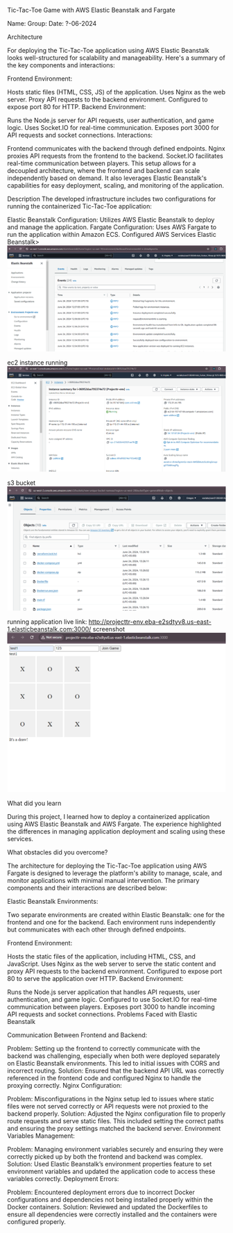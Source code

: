 Tic-Tac-Toe Game with AWS Elastic Beanstalk and Fargate


Name: 
Group:
Date: ?-06-2024

Architecture

For deploying the Tic-Tac-Toe application using AWS Elastic Beanstalk looks well-structured for scalability and manageability. Here's a summary of the key components and interactions:

Frontend Environment:

Hosts static files (HTML, CSS, JS) of the application.
Uses Nginx as the web server.
Proxy API requests to the backend environment.
Configured to expose port 80 for HTTP.
Backend Environment:

Runs the Node.js server for API requests, user authentication, and game logic.
Uses Socket.IO for real-time communication.
Exposes port 3000 for API requests and socket connections.
Interactions:

Frontend communicates with the backend through defined endpoints.
Nginx proxies API requests from the frontend to the backend.
Socket.IO facilitates real-time communication between players.
This setup allows for a decoupled architecture, where the frontend and backend can scale independently based on demand. It also leverages Elastic Beanstalk's capabilities for easy deployment, scaling, and monitoring of the application.

Description
The developed infrastructure includes two configurations for running the containerized Tic-Tac-Toe application:

Elastic Beanstalk Configuration: Utilizes AWS Elastic Beanstalk to deploy and manage the application.
Fargate Configuration: Uses AWS Fargate to run the application within Amazon ECS.
Configured AWS Services
Elastic Beanstalk>
![alt text](image.png)

ec2 instance running 
![alt text](image-1.png)

s3 bucket
![alt text](image-2.png)

running application
live link:
http://projecttr-env.eba-e2sdtyv8.us-east-1.elasticbeanstalk.com:3000/
screenshot
![alt text](image-3.png)


What did you learn

During this project, I learned how to deploy a containerized application using AWS Elastic Beanstalk and AWS Fargate. The experience highlighted the differences in managing application deployment and scaling using these services.


What obstacles did you overcome?

The architecture for deploying the Tic-Tac-Toe application using AWS Fargate is designed to leverage the platform's ability to manage, scale, and monitor applications with minimal manual intervention. The primary components and their interactions are described below:

Elastic Beanstalk Environments:

Two separate environments are created within Elastic Beanstalk: one for the frontend and one for the backend. Each environment runs independently but communicates with each other through defined endpoints.

Frontend Environment:

Hosts the static files of the application, including HTML, CSS, and JavaScript.
Uses Nginx as the web server to serve the static content and proxy API requests to the backend environment.
Configured to expose port 80 to serve the application over HTTP.
Backend Environment:

Runs the Node.js server application that handles API requests, user authentication, and game logic.
Configured to use Socket.IO for real-time communication between players.
Exposes port 3000 to handle incoming API requests and socket connections.
Problems Faced with Elastic Beanstalk

Communication Between Frontend and Backend:

Problem: Setting up the frontend to correctly communicate with the backend was challenging, especially when both were deployed separately on Elastic Beanstalk environments. This led to initial issues with CORS and incorrect routing.
Solution: Ensured that the backend API URL was correctly referenced in the frontend code and configured Nginx to handle the proxying correctly.
Nginx Configuration:

Problem: Misconfigurations in the Nginx setup led to issues where static files were not served correctly or API requests were not proxied to the backend properly.
Solution: Adjusted the Nginx configuration file to properly route requests and serve static files. This included setting the correct paths and ensuring the proxy settings matched the backend server.
Environment Variables Management:

Problem: Managing environment variables securely and ensuring they were correctly picked up by both the frontend and backend was complex.
Solution: Used Elastic Beanstalk’s environment properties feature to set environment variables and updated the application code to access these variables correctly.
Deployment Errors:

Problem: Encountered deployment errors due to incorrect Docker configurations and dependencies not being installed properly within the Docker containers.
Solution: Reviewed and updated the Dockerfiles to ensure all dependencies were correctly installed and the containers were configured properly.




